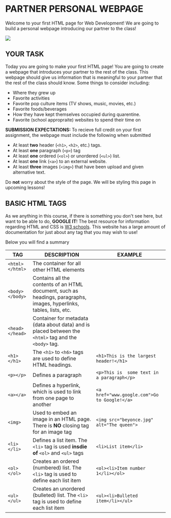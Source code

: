 PARTNER PERSONAL WEBPAGE
=================

Welcome to your first HTML page for Web Development! We are going to build a personal webpage introducing our partner to the class!  

![](https://media.giphy.com/media/xUySTIOsf7QxHx1gk0/giphy.gif)  

YOUR TASK
------------
Today you are going to make your first HTML page! You are going to create a webpage that introduces your partner to the rest of the class. This webpage should give us information that is meaningful to your partner that the rest of the class should know. Some things to consider including:
- Where they grew up
- Favorite activities
- Favorite pop culture items (TV shows, music, movies, etc.)
- Favorite foods/beverages
- How they have kept themselves occupied during quarentine.
- Favorite (school appropraite) websites to spend their time on

**SUBMISSION EXPECTATIONS:** To recieve full credit on your first assignment, the webpage must include the following when submitted
- At least **two** header (`<h1>`, `<h2>`, etc.) tags.
- At least **one** paragraph (`<p>`) tag
- At least **one** ordered (`<ol>`) or unordered (`<ul>`) list.
- At least **one** link (`<a>`) to an external website.
- At least **three** images (`<img>`) that have been upload and given alternative text.

Do **not** worry about the style of the page. We will be styling this page in upcoming lessons!

BASIC HTML TAGS 
-------------------
As we anything in this course, if there is something you don't see here, but want to be able to do, **GOOGLE IT**! The best resource for information regarding HTML and CSS is [W3 schools](http://w3schools.com/). This website has a large amount of documentation for just about any tag that you may wish to use!

Below you will find a summary 

TAG | DESCRIPTION| EXAMPLE
------------ | ------------- | -------------
`<html></html>` | The container for all other HTML elements | 
`<body></body>` | Contains all the contents of an HTML document, such as headings, paragraphs, images, hyperlinks, tables, lists, etc.| 
`<head></head>` | Container for metadata (data about data) and is placed between the `<html>` tag and the `<body>` tag.|
`<h1></h1>` | The `<h1>` to `<h6>` tags are used to define HTML headings. | `<h1>This is the largest header!</h1>`
`<p></p>` | Defines a paragraph | `<p>This is  some text in a paragraph</p>`
`<a></a>` | Defines a hyperlink, which is used to link from one page to another | `<a href="www.google.com">Go to Google!</a>`
`<img>` | Used to embed an image in an HTML page. There is **NO** closing tag for an image tag| `<img src="beyonce.jpg" alt="The queen">`
`<li></li>` | Defines a list item. The `<li>` tag is used **insdie of** `<ol>` and `<ul>` tags| `<li>List item</li>`
`<ol></ol>` | Creates an ordered (numbered) list. The `<li>` tag is used to define each list item| `<ol><li>Item number 1</li></ol>`
`<ul></ul>` | Creates an unordered (bulleted) list. The `<li>` tag is used to define each list item| `<ul><li>Bulleted item</li></ul>`
